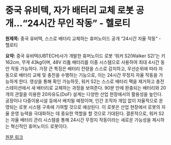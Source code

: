 # 중국 유비텍, 자가 배터리 교체 로봇 공개…“24시간 무인 작동” - 헬로티

**원제목:** 중국 유비텍, 스스로 배터리 교체하는 휴머노이드 공개 “24시간 자율 작동” - 헬로티

**요약:** 중국 유비텍(UBTECH)사가 개발한 휴머노이드 로봇 ‘워커 S2(Walker S2)’는 키 162cm, 무게 43kg이며, 48V 리튬 배터리를 이중 시스템으로 사용하여 최대 4시간 동안 작동 가능하다.  가장 큰 특징은 배터리 잔량을 스스로 감지하고, 우선순위에 따라 자동으로 배터리 교체 및 충전을 수행하는 기능으로,  이는 24시간 무정지 자율 작동을 가능하게 한다.  영상을 통해 확인 가능하듯,  워커 S2는 스스로 배터리 팩을 제거하고 충전 스테이션에서 새 배터리로 교체하는 과정을 보여준다.  90분 만에 완충되는 배터리와 20개의 관절을 이용한 20자유도(DoF) 설계는 다양한 산업 현장에서의 활용성을 높인다.  공장이나 다중이용시설 등에서 배치될 예정이며,  인간 조작자 개입 없이 자율적으로 운영되는 로봇 시스템 구축에 기여할 것으로 예상된다.  이 로봇은 산업 현장에서 로봇의 자율 운영 능력을 극대화하는 데 중요한 역할을 할 것으로 기대된다.  결론적으로, 워커 S2는 자율 배터리 관리 시스템을 통해 24시간 무정지 작동이라는 새로운 가능성을 제시하는 혁신적인 휴머노이드 로봇이다.

[원문 링크](https://www.hellot.net/news/article.html?no=103679)
